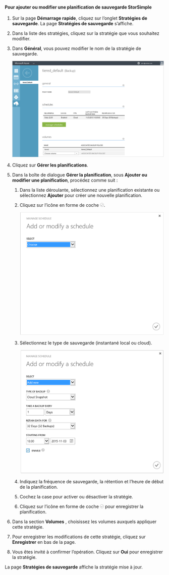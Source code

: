 
<!--author=SharS last changed: 11/04/15-->

#### <a name="to-add-or-modify-a-storsimple-backup-schedule"></a>Pour ajouter ou modifier une planification de sauvegarde StorSimple
1. Sur la page **Démarrage rapide**, cliquez sur l’onglet **Stratégies de sauvegarde**. La page **Stratégies de sauvegarde** s’affiche.
2. Dans la liste des stratégies, cliquez sur la stratégie que vous souhaitez modifier.
3. Dans **Général**, vous pouvez modifier le nom de la stratégie de sauvegarde.
   
     ![Gérer les planifications](./media/storsimple-add-modify-backup-schedule-u2/AddModifyGeneral.png)
4. Cliquez sur **Gérer les planifications**. 
5. Dans la boîte de dialogue **Gérer la planification**, sous **Ajouter ou modifier une planification**, procédez comme suit :
   
   1. Dans la liste déroulante, sélectionnez une planification existante ou sélectionnez **Ajouter** pour créer une nouvelle planification.
   2. Cliquez sur l’icône en forme de coche  ![modifier les planifications 1](./media/storsimple-add-modify-backup-schedule-u2/HCS_CheckIcon-include.png). 
      
       ![modifier les planifications 1](./media/storsimple-add-modify-backup-schedule-u2/AddModify1.png)
   3. Sélectionnez le type de sauvegarde (instantané local ou cloud).
      
       ![modifier les planifications 1](./media/storsimple-add-modify-backup-schedule-u2/AddModify2.png) 
   4. Indiquez la fréquence de sauvegarde, la rétention et l’heure de début de la planification.
   5. Cochez la case pour activer ou désactiver la stratégie.
   6. Cliquez sur l’icône en forme de coche  ![icône en forme de coche](./media/storsimple-add-modify-backup-schedule-u2/HCS_CheckIcon-include.png) pour enregistrer la planification.
6. Dans la section **Volumes** , choisissez les volumes auxquels appliquer cette stratégie.
7. Pour enregistrer les modifications de cette stratégie, cliquez sur **Enregistrer** en bas de la page.
8. Vous êtes invité à confirmer l’opération. Cliquez sur **Oui** pour enregistrer la stratégie.

La page **Stratégies de sauvegarde** affiche la stratégie mise à jour.

